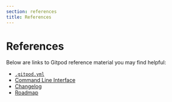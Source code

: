 ```yaml
---
section: references
title: References
---
```


<script context="module">
  export const prerender = true;
</script>

# References

Below are links to Gitpod reference material you may find helpful:

- [`.gitpod.yml`](/docs/references/gitpod-yml)
- [Command Line Interface](/docs/command-line-interface)
- [Changelog](/docs/references/changelog)
- [Roadmap](/docs/references/roadmap)
